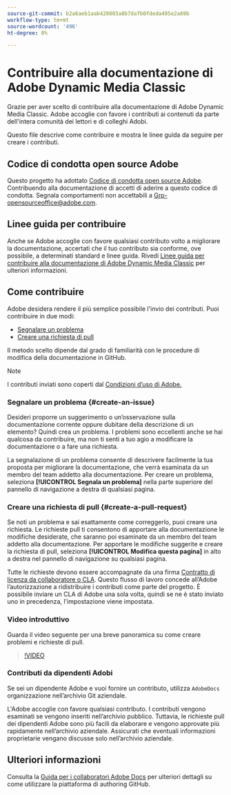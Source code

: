 ```yaml
---
source-git-commit: b2a6aeb1aab420803a8b7dafb0fdeda495e2a69b
workflow-type: tm+mt
source-wordcount: '496'
ht-degree: 0%

---
```

# Contribuire alla documentazione di Adobe Dynamic Media Classic

Grazie per aver scelto di contribuire alla documentazione di Adobe Dynamic Media Classic. Adobe accoglie con favore i contributi ai contenuti da parte dell&#39;intera comunità dei lettori e di colleghi Adobi.

Questo file descrive come contribuire e mostra le linee guida da seguire per creare i contributi.

## Codice di condotta open source Adobe

Questo progetto ha adottato [Codice di condotta open source Adobe](code-of-conduct.md). Contribuendo alla documentazione di accetti di aderire a questo codice di condotta. Segnala comportamenti non accettabili a [Grp-opensourceoffice@adobe.com](mailto:Grp-opensourceoffice@adobe.com).

## Linee guida per contribuire

Anche se Adobe accoglie con favore qualsiasi contributo volto a migliorare la documentazione, accertati che il tuo contributo sia conforme, ove possibile, a determinati standard e linee guida. Rivedi [Linee guida per contribuire alla documentazione di Adobe Dynamic Media Classic](guidelines.md) per ulteriori informazioni.

## Come contribuire

Adobe desidera rendere il più semplice possibile l&#39;invio dei contributi. Puoi contribuire in due modi:

* [Segnalare un problema](#create-an-issue)
* [Creare una richiesta di pull](#create-a-pull-request)

Il metodo scelto dipende dal grado di familiarità con le procedure di modifica della documentazione in GitHub.

>[!NOTE]
>
>I contributi inviati sono coperti dal [Condizioni d’uso di Adobe.](https://www.adobe.com/legal/terms.html)

### Segnalare un problema {#create-an-issue}

Desideri proporre un suggerimento o un’osservazione sulla documentazione corrente oppure dubitare della descrizione di un elemento? Quindi crea un problema. I problemi sono eccellenti anche se hai qualcosa da contribuire, ma non ti senti a tuo agio a modificare la documentazione o a fare una richiesta.

La segnalazione di un problema consente di descrivere facilmente la tua proposta per migliorare la documentazione, che verrà esaminata da un membro del team addetto alla documentazione. Per creare un problema, seleziona **[!UICONTROL Segnala un problema]** nella parte superiore del pannello di navigazione a destra di qualsiasi pagina.

### Creare una richiesta di pull {#create-a-pull-request}

Se noti un problema e sai esattamente come correggerlo, puoi creare una richiesta. Le richieste pull ti consentono di apportare alla documentazione le modifiche desiderate, che saranno poi esaminate da un membro del team addetto alla documentazione. Per apportare le modifiche suggerite e creare la richiesta di pull, seleziona **[!UICONTROL Modifica questa pagina]** in alto a destra nel pannello di navigazione su qualsiasi pagina.

Tutte le richieste devono essere accompagnate da una firma [Contratto di licenza da collaboratore o CLA](https://opensource.adobe.com/cla.html). Questo flusso di lavoro concede all’Adobe l’autorizzazione a ridistribuire i contributi come parte del progetto. È possibile inviare un CLA di Adobe una sola volta, quindi se ne è stato inviato uno in precedenza, l&#39;impostazione viene impostata.

### Video introduttivo

Guarda il video seguente per una breve panoramica su come creare problemi e richieste di pull.

>[!VIDEO](https://video.tv.adobe.com/v/27069)

### Contributi da dipendenti Adobi

Se sei un dipendente Adobe e vuoi fornire un contributo, utilizza `AdobeDocs` organizzazione nell’archivio Git aziendale.

L&#39;Adobe accoglie con favore qualsiasi contributo. I contributi vengono esaminati se vengono inseriti nell’archivio pubblico. Tuttavia, le richieste pull dei dipendenti Adobe sono più facili da elaborare e vengono approvate più rapidamente nell’archivio aziendale. Assicurati che eventuali informazioni proprietarie vengano discusse solo nell’archivio aziendale.

## Ulteriori informazioni

Consulta la [Guida per i collaboratori Adobe Docs](https://experienceleague.adobe.com/en/docs/contributor/contributor-guide/introduction) per ulteriori dettagli su come utilizzare la piattaforma di authoring GitHub.
